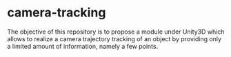 # camera-tracking

The objective of this repository is to propose a module under Unity3D which allows to realize
a camera trajectory tracking of an object by providing only a limited amount of information,
namely a few points.
